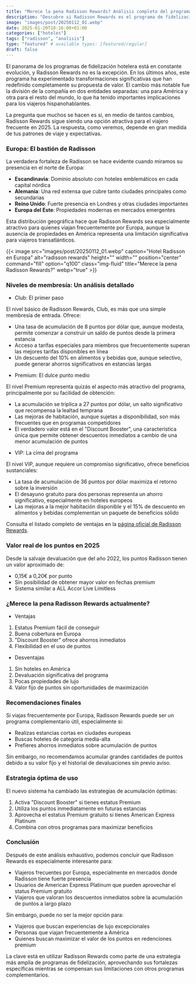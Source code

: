 ```yaml
---
title: "Merece la pena Radisson Rewards? Análisis completo del programa de fidelización hotelero en 2025"
description: "Descubre si Radisson Rewards es el programa de fidelización hotelero que necesitas. Analizamos beneficios, niveles elite y cómo sacar el máximo provecho en 2025."
image: "images/post/20250112_01.webp"
date: 2025-01-20T18:16:00+01:00
categories: ["hoteles"]
tags: ["radisson", "analisis"]
type: "featured" # available types: [featured/regular]
draft: false
---
```


El panorama de los programas de fidelización hotelera está en constante evolución, y Radisson Rewards no es la excepción. En los últimos años, este programa ha experimentado transformaciones significativas que han redefinido completamente su propuesta de valor. El cambio más notable fue la división de la compañía en dos entidades separadas: una para América y otra para el resto del mundo, lo que ha tenido importantes implicaciones para los viajeros hispanohablantes.

La pregunta que muchos se hacen es si, en medio de tantos cambios, Radisson Rewards sigue siendo una opción atractiva para el viajero frecuente en 2025. La respuesta, como veremos, depende en gran medida de tus patrones de viaje y expectativas.

### Europa: El bastión de Radisson
La verdadera fortaleza de Radisson se hace evidente cuando miramos su presencia en el norte de Europa:

- **Escandinavia**: Dominio absoluto con hoteles emblemáticos en cada capital nórdica
- **Alemania**: Una red extensa que cubre tanto ciudades principales como secundarias
- **Reino Unido**: Fuerte presencia en Londres y otras ciudades importantes
- **Europa del Este**: Propiedades modernas en mercados emergentes

Esta distribución geográfica hace que Radisson Rewards sea especialmente atractivo para quienes viajan frecuentemente por Europa, aunque la ausencia de propiedades en América representa una limitación significativa para viajeros transatlánticos.

{{< image src="images/post/20250112_01.webp" caption="Hotel Radisson en Europa" alt="radisson rewards" height="" width="" position="center" command="fill" option="q100" class="img-fluid" title="Merece la pena Radisson Rewards?" webp="true" >}}

### Niveles de membresía: Un análisis detallado

* Club: El primer paso

El nivel básico de Radisson Rewards, Club, es más que una simple membresía de entrada. Ofrece:

- Una tasa de acumulación de 8 puntos por dólar que, aunque modesta, permite comenzar a construir un saldo de puntos desde la primera estancia
- Acceso a tarifas especiales para miembros que frecuentemente superan las mejores tarifas disponibles en línea
- Un descuento del 10% en alimentos y bebidas que, aunque selectivo, puede generar ahorros significativos en estancias largas

* Premium: El dulce punto medio

El nivel Premium representa quizás el aspecto más atractivo del programa, principalmente por su facilidad de obtención:

- La acumulación se triplica a 27 puntos por dólar, un salto significativo que recompensa la lealtad temprana
- Las mejoras de habitación, aunque sujetas a disponibilidad, son más frecuentes que en programas competidores
- El verdadero valor está en el "Discount Booster", una característica única que permite obtener descuentos inmediatos a cambio de una menor acumulación de puntos

* VIP: La cima del programa

El nivel VIP, aunque requiere un compromiso significativo, ofrece beneficios sustanciales:

- La tasa de acumulación de 36 puntos por dólar maximiza el retorno sobre la inversión
- El desayuno gratuito para dos personas representa un ahorro significativo, especialmente en hoteles europeos
- Las mejoras a la mejor habitación disponible y el 15% de descuento en alimentos y bebidas complementan un paquete de beneficios sólido

Consulta el listado completo de ventajas en la [página oficial de Radisson Rewards](https://www.radissonhotels.com/en-us/rewards/benefits).

### Valor real de los puntos en 2025

Desde la salvaje devaluación que del año 2022, los puntos Radisson tienen un valor aproximado de:
- 0,15€ a 0,20€ por punto
- Sin posibilidad de obtener mayor valor en fechas premium
- Sistema similar a ALL Accor Live Limitless

### ¿Merece la pena Radisson Rewards actualmente?

- Ventajas
1. Estatus Premium fácil de conseguir
2. Buena cobertura en Europa
3. "Discount Booster" ofrece ahorros inmediatos
4. Flexibilidad en el uso de puntos

- Desventajas
1. Sin hoteles en América
2. Devaluación significativa del programa
3. Pocas propiedades de lujo
4. Valor fijo de puntos sin oportunidades de maximización

### Recomendaciones finales

Si viajas frecuentemente por Europa, Radisson Rewards puede ser un programa complementario útil, especialmente si:
- Realizas estancias cortas en ciudades europeas
- Buscas hoteles de categoría media-alta
- Prefieres ahorros inmediatos sobre acumulación de puntos

Sin embargo, no recomendamos acumular grandes cantidades de puntos debido a su valor fijo y el historial de devaluaciones sin previo aviso.

### Estrategia óptima de uso

El nuevo sistema ha cambiado las estrategias de acumulación óptimas:

1. Activa "Discount Booster" si tienes estatus Premium
2. Utiliza los puntos inmediatamente en futuras estancias
3. Aprovecha el estatus Premium gratuito si tienes American Express Platinum
4. Combina con otros programas para maximizar beneficios

### Conclusión

Después de este análisis exhaustivo, podemos concluir que Radisson Rewards es especialmente interesante para:

- Viajeros frecuentes por Europa, especialmente en mercados donde Radisson tiene fuerte presencia
- Usuarios de American Express Platinum que pueden aprovechar el status Premium gratuito
- Viajeros que valoran los descuentos inmediatos sobre la acumulación de puntos a largo plazo

Sin embargo, puede no ser la mejor opción para:

- Viajeros que buscan experiencias de lujo excepcionales
- Personas que viajan frecuentemente a América
- Quienes buscan maximizar el valor de los puntos en redenciones premium

La clave está en utilizar Radisson Rewards como parte de una estrategia más amplia de programas de fidelización, aprovechando sus fortalezas específicas mientras se compensan sus limitaciones con otros programas complementarios.
